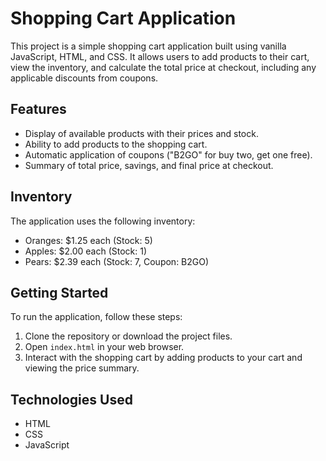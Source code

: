 # Shopping Cart Application

This project is a simple shopping cart application built using vanilla JavaScript, HTML, and CSS. It allows users to add products to their cart, view the inventory, and calculate the total price at checkout, including any applicable discounts from coupons.

## Features

- Display of available products with their prices and stock.
- Ability to add products to the shopping cart.
- Automatic application of coupons ("B2GO" for buy two, get one free).
- Summary of total price, savings, and final price at checkout.

## Inventory

The application uses the following inventory:

- Oranges: $1.25 each (Stock: 5)
- Apples: $2.00 each (Stock: 1)
- Pears: $2.39 each (Stock: 7, Coupon: B2GO)

## Getting Started

To run the application, follow these steps:

1. Clone the repository or download the project files.
2. Open `index.html` in your web browser.
3. Interact with the shopping cart by adding products to your cart and viewing the price summary.

## Technologies Used

- HTML
- CSS
- JavaScript
